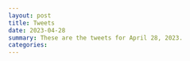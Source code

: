 ```yaml
---
layout: post
title: Tweets
date: 2023-04-28
summary: These are the tweets for April 28, 2023.
categories:
---
```


